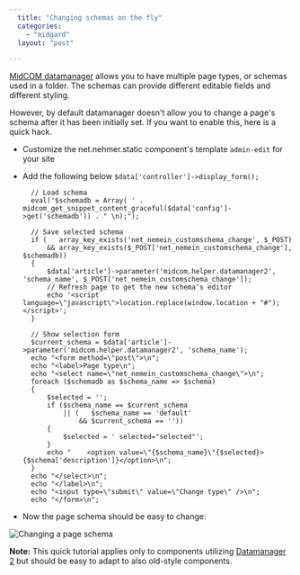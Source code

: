 ```yaml
---
  title: "Changing schemas on the fly"
  categories: 
    - "midgard"
  layout: "post"

---
```

[MidCOM datamanager][1] allows you to have multiple page types, or schemas used in a folder. The schemas can provide different editable fields and different styling. 

However, by default datamanager doesn't allow you to change a page's schema after it has been initially set. If you want to enable this, here is a quick hack.

- Customize the net.nehmer.static component's template `admin-edit` for your site

- Add the following below `$data['controller']->display_form();`

        // Load schema
        eval('$schemadb = Array( ' . midcom_get_snippet_content_graceful($data['config']->get('schemadb')) . " \n);");
        
        // Save selected schema
        if (   array_key_exists('net_nemein_customschema_change', $_POST)
            && array_key_exists($_POST['net_nemein_customschema_change'], $schemadb))
        {
            $data['article']->parameter('midcom.helper.datamanager2', 'schema_name', $_POST['net_nemein_customschema_change']);
            // Refresh page to get the new schema's editor
            echo '<script language=\"javascript\">location.replace(window.location + "#");</script>';
        }
            
        // Show selection form
        $current_schema = $data['article']->parameter('midcom.helper.datamanager2', 'schema_name');
        echo "<form method=\"post\">\n";
        echo "<label>Page type\n";
        echo "<select name=\"net_nemein_customschema_change\">\n";
        foreach ($schemadb as $schema_name => $schema)
        {
            $selected = '';
            if ($schema_name == $current_schema
                || (   $schema_name == 'default' 
                    && $current_schema == ''))
            {
                $selected = ' selected="selected"';
            }
            echo "    <option value=\"{$schema_name}\"{$selected}>{$schema['description']}</option>\n";
        }
        echo "</select>\n";
        echo "</label>\n";
        echo "<input type=\"submit\" value=\"Change type\" />\n";
        echo "</form>\n";

* Now the page schema should be easy to change:

![Changing a page schema](https://d2vqpl3tx84ay5.cloudfront.net/midcom-edit-page-change-schema.jpg)

__Note:__ This quick tutorial applies only to components utilizing [Datamanager 2][2] but should be easy to adapt to also old-style components.

[1]: http://www.midgard-project.org/documentation/midcom-helper-datamanager/
[2]: http://www.midgard-project.org/documentation/midcom-2-5-datamanger-rewrite/
